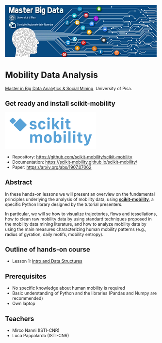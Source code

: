 <img src="masterSBD_logo.jpg" width=500/>

# Mobility Data Analysis
[Master in Big Data Analytics & Social Mining](https://masterbigdata.it/), University of Pisa.

## Get ready and install scikit-mobility

<img src="logo_skmob.png" width="300" />

- Repository: https://github.com/scikit-mobility/scikit-mobility
- Documentation: https://scikit-mobility.github.io/scikit-mobility/
- Paper: https://arxiv.org/abs/1907.07062


## Abstract
In these hands-on lessons we will present an overview on the fundamental principles underlying the analysis of mobility data, using **[scikit-mobility](https://github.com/scikit-mobility/scikit-mobility)**, a specific Python library designed by the tutorial presenters.

In particular, we will se how to visualize trajectories, flows and tessellations, how to clean raw mobility data by using standard techniques proposed in the mobility data mining literature, and how to analyze mobility data by using the main measures characterizing human mobility patterns (e.g., radius of gyration, daily motifs, mobility entropy).

## Outline of hands-on course
- Lesson 1: [Intro and Data Structures](https://github.com/scikit-mobility/tutorials/blob/master/mda_masterbd2020/intro_and_data_structures.ipynb)

## Prerequisites
- No specific knowledge about human mobility is required
- Basic understanding of Python and the libraries (Pandas and Numpy are recommended)
- Own laptop

## Teachers
- Mirco Nanni (ISTI-CNR)
- Luca Pappalardo (ISTI-CNR)

